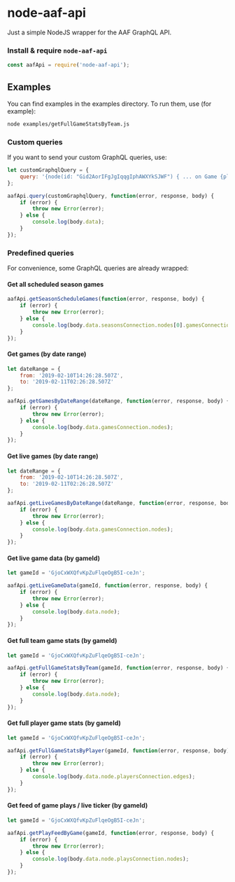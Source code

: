 # node-aaf-api

Just a simple NodeJS wrapper for the AAF GraphQL API.

### Install & require `node-aaf-api`

```js
const aafApi = require('node-aaf-api');
```

## Examples

You can find examples in the examples directory. To run them, use (for example):

```sh
node examples/getFullGameStatsByTeam.js
```

### Custom queries

If you want to send your custom GraphQL queries, use:

```js
let customGraphqlQuery = {
    query: '{node(id: "Gid2AorIFgJgIqqgIphAWXYkSJWF") { ... on Game {playsConnection(first: 1000) {nodes {description}}}}}'
};

aafApi.query(customGraphqlQuery, function(error, response, body) {
    if (error) {
        throw new Error(error);
    } else {
        console.log(body.data);
    }
});
```

### Predefined queries

For convenience, some GraphQL queries are already wrapped:

#### Get all scheduled season games

```js
aafApi.getSeasonScheduleGames(function(error, response, body) {
    if (error) {
        throw new Error(error);
    } else {
        console.log(body.data.seasonsConnection.nodes[0].gamesConnection.nodes);
    }
});
```

#### Get games (by date range)

```js
let dateRange = {
    from: '2019-02-10T14:26:28.507Z',
    to: '2019-02-11T02:26:28.507Z'
};

aafApi.getGamesByDateRange(dateRange, function(error, response, body) {
    if (error) {
        throw new Error(error);
    } else {
        console.log(body.data.gamesConnection.nodes);
    }
});
```

#### Get live games (by date range)

```js
let dateRange = {
    from: '2019-02-10T14:26:28.507Z',
    to: '2019-02-11T02:26:28.507Z'
};

aafApi.getLiveGamesByDateRange(dateRange, function(error, response, body) {
    if (error) {
        throw new Error(error);
    } else {
        console.log(body.data.gamesConnection.nodes);
    }
});
```

#### Get live game data (by gameId)

```js
let gameId = 'GjoCxWXQfvKpZuFlqeOgB5I-ceJn';

aafApi.getLiveGameData(gameId, function(error, response, body) {
    if (error) {
        throw new Error(error);
    } else {
        console.log(body.data.node);
    }
});
```

#### Get full team game stats (by gameId)

```js
let gameId = 'GjoCxWXQfvKpZuFlqeOgB5I-ceJn';

aafApi.getFullGameStatsByTeam(gameId, function(error, response, body) {
    if (error) {
        throw new Error(error);
    } else {
        console.log(body.data.node);
    }
});
```

#### Get full player game stats (by gameId)

```js
let gameId = 'GjoCxWXQfvKpZuFlqeOgB5I-ceJn';

aafApi.getFullGameStatsByPlayer(gameId, function(error, response, body) {
    if (error) {
        throw new Error(error);
    } else {
        console.log(body.data.node.playersConnection.edges);
    }
});
```

#### Get feed of game plays / live ticker (by gameId)

```js
let gameId = 'GjoCxWXQfvKpZuFlqeOgB5I-ceJn';

aafApi.getPlayFeedByGame(gameId, function(error, response, body) {
    if (error) {
        throw new Error(error);
    } else {
        console.log(body.data.node.playsConnection.nodes);
    }
});
```
